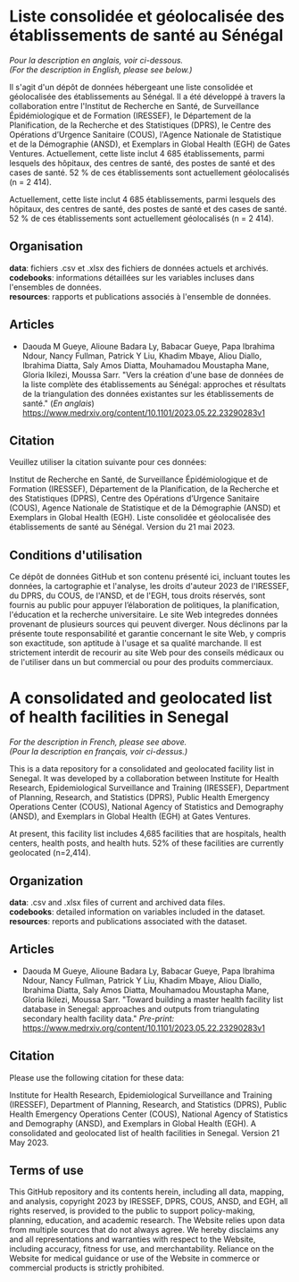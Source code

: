 # Liste consolidée et géolocalisée des établissements de santé au Sénégal
_Pour la description en anglais, voir ci-dessous._    
_(For the description in English, please see below.)_

Il s'agit d'un dépôt de données hébergeant une liste consolidée et géolocalisée des établissements au Sénégal. Il a été développé à travers la collaboration entre l'Institut de Recherche en Santé, de Surveillance Épidémiologique et de Formation (IRESSEF), le Département de la Planification, de la Recherche et des Statistiques (DPRS), le Centre des Opérations d’Urgence Sanitaire (COUS), l'Agence Nationale de Statistique et de la Démographie (ANSD), et Exemplars in Global Health (EGH) de Gates Ventures.
Actuellement, cette liste inclut 4 685 établissements, parmi lesquels des hôpitaux, des centres de santé, des postes de santé et des cases de santé. 52 % de ces établissements sont actuellement géolocalisés (n = 2 414). 

Actuellement, cette liste inclut 4 685 établissements, parmi lesquels des hôpitaux, des centres de santé, des postes de santé et des cases de santé. 52 % de ces établissements sont actuellement géolocalisés (n = 2 414).

## Organisation
**data**: fichiers .csv et .xlsx des fichiers de données actuels et archivés.  
**codebooks**: informations détaillées sur les variables incluses dans l'ensembles de données.  
**resources**: rapports et publications associés à l'ensemble de données.  

## Articles
- Daouda M Gueye, Alioune Badara Ly, Babacar Gueye, Papa Ibrahima Ndour, Nancy Fullman, Patrick Y Liu, Khadim Mbaye, Aliou Diallo, Ibrahima Diatta, Saly Amos Diatta, Mouhamadou Moustapha Mane, Gloria Ikilezi, Moussa Sarr. "Vers la création d'une base de données de la liste complète des établissements au Sénégal: 
approches et résultats de la triangulation des données existantes sur les établissements de santé." (_En anglais_) https://www.medrxiv.org/content/10.1101/2023.05.22.23290283v1

## Citation
Veuillez utiliser la citation suivante pour ces données:

Institut de Recherche en Santé, de Surveillance Épidémiologique et de Formation (IRESSEF), Département de la Planification, de la Recherche et des Statistiques (DPRS), Centre des Opérations d’Urgence Sanitaire (COUS), Agence Nationale de Statistique et de la Démographie (ANSD) et Exemplars in Global Health (EGH). Liste consolidée et géolocalisée des établissements de santé au Sénégal. Version du 21 mai 2023.

## Conditions d'utilisation
Ce dépôt de données GitHub et son contenu présenté ici, incluant toutes les données, la cartographie et l'analyse, les droits d'auteur 2023 de l'IRESSEF, du DPRS, du COUS, de l'ANSD, et de l'EGH, tous droits réservés, sont fournis au public pour appuyer l’élaboration de politiques, la planification, l'éducation et la recherche universitaire. Le site Web integredes données provenant de plusieurs sources qui peuvent diverger. Nous déclinons par la présente toute responsabilité et garantie concernant le site Web, y compris son exactitude, son aptitude à l'usage et sa qualité marchande. Il est strictement interdit de recourir au site Web pour des conseils médicaux ou de l'utiliser dans un but commercial ou pour des produits commerciaux.

# A consolidated and geolocated list of health facilities in Senegal
_For the description in French, please see above._  
_(Pour la description en français, voir ci-dessus.)_

This is a data repository for a consolidated and geolocated facility list in Senegal. It was developed by a collaboration between Institute for Health Research, Epidemiological Surveillance and Training (IRESSEF), Department of Planning, Research, and Statistics (DPRS), Public Health Emergency Operations Center (COUS), National Agency of Statistics and Demography (ANSD), and Exemplars in Global Health (EGH) at Gates Ventures.

At present, this facility list includes 4,685 facilities that are hospitals, health centers, health posts, and health huts. 52% of these facilities are currently geolocated (n=2,414).

## Organization
**data**: .csv and .xlsx files of current and archived data files.  
**codebooks**: detailed information on variables included in the dataset.  
**resources**: reports and publications associated with the dataset.  

## Articles  
- Daouda M Gueye, Alioune Badara Ly, Babacar Gueye, Papa Ibrahima Ndour, Nancy Fullman, Patrick Y Liu, Khadim Mbaye, Aliou Diallo, Ibrahima Diatta, Saly Amos Diatta, Mouhamadou Moustapha Mane, Gloria Ikilezi, Moussa Sarr. "Toward building a master health facility list database in Senegal: approaches and outputs from triangulating secondary health facility data." _Pre-print:_ https://www.medrxiv.org/content/10.1101/2023.05.22.23290283v1

## Citation
Please use the following citation for these data: 

Institute for Health Research, Epidemiological Surveillance and Training (IRESSEF), Department of Planning, Research, and Statistics (DPRS), Public Health Emergency Operations Center (COUS), National Agency of Statistics and Demography (ANSD), and Exemplars in Global Health (EGH). A consolidated and geolocated list of health facilities in Senegal. Version 21 May 2023.

## Terms of use
This GitHub repository and its contents herein, including all data, mapping, and analysis, copyright 2023 by IRESSEF, DPRS, COUS, ANSD, and EGH, all rights reserved, is provided to the public to support policy-making, planning, education, and academic research. The Website relies upon data from multiple sources that do not always agree. We hereby disclaims any and all representations and warranties with respect to the Website, including accuracy, fitness for use, and merchantability. Reliance on the Website for medical guidance or use of the Website in commerce or commercial products is strictly prohibited. 
